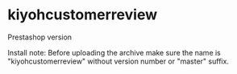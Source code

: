 # kiyohcustomerreview
Prestashop version

Install note:
Before uploading the archive make sure the name is "kiyohcustomerreview" without version number or "master" suffix.
